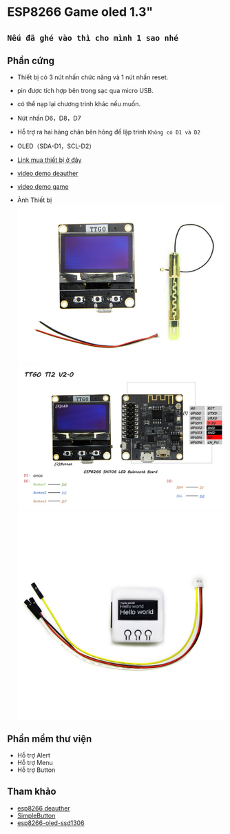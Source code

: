 # ESP8266 Game oled 1.3"
## ```Nếu đã ghé vào thì cho mình 1 sao nhé```
## Phần cứng

- Thiết bị có 3 nút nhấn chức năng và 1 nút nhấn reset.
- pin được tích hợp bên trong sạc qua micro USB.
- có thể nạp lại chương trình khác nếu muốn.
- Nút nhấn D6，D8，D7
- Hỗ trợ ra hai hàng chân bên hông để lập trình `Không có D1 và D2`
- OLED（SDA-D1，SCL-D2）

- [Link mua thiết bị ở đây](https://shopee.vn/Esp8266-m%C3%A0n-h%C3%ACnh-oled-1.3--i.28473572.7534622099)
- [video demo deauther](https://youtu.be/wkQ8k0uaHms)
- [video demo game](https://www.youtube.com/watch?v=lw4Dw__N6mw)

- Ảnh Thiết bị
  ![image info](./images/imag1.png)
  ![image info](./images/pin.jpg)
  ![image info](./images/full.jpg)

## Phần mềm thư viện

- Hỗ trợ Alert
- Hỗ trợ Menu
- Hỗ trợ Button


## Tham khảo

- [esp8266 deauther](https://github.com/SpacehuhnTech/esp8266_deauther)
- [SimpleButton](https://github.com/spacehuhn/SimpleButton)
- [esp8266-oled-ssd1306](https://github.com/ThingPulse/esp8266-oled-ssd1306)
